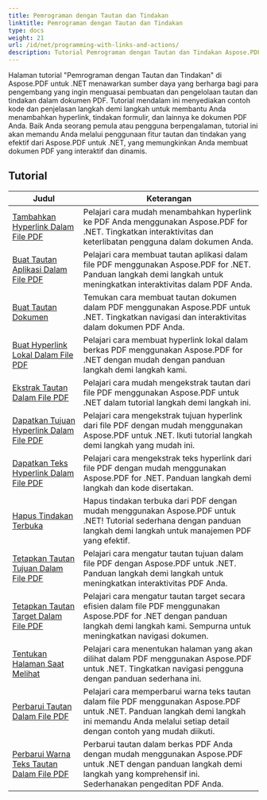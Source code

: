 ```yaml
---
title: Pemrograman dengan Tautan dan Tindakan
linktitle: Pemrograman dengan Tautan dan Tindakan
type: docs
weight: 21
url: /id/net/programming-with-links-and-actions/
description: Tutorial Pemrograman dengan Tautan dan Tindakan Aspose.PDF untuk .NET merupakan sumber daya komprehensif untuk menguasai pembuatan dan pengelolaan tautan interaktif dalam dokumen PDF.
---
```

Halaman tutorial "Pemrograman dengan Tautan dan Tindakan" di Aspose.PDF untuk .NET menawarkan sumber daya yang berharga bagi para pengembang yang ingin menguasai pembuatan dan pengelolaan tautan dan tindakan dalam dokumen PDF. Tutorial mendalam ini menyediakan contoh kode dan penjelasan langkah demi langkah untuk membantu Anda menambahkan hyperlink, tindakan formulir, dan lainnya ke dokumen PDF Anda. Baik Anda seorang pemula atau pengguna berpengalaman, tutorial ini akan memandu Anda melalui penggunaan fitur tautan dan tindakan yang efektif dari Aspose.PDF untuk .NET, yang memungkinkan Anda membuat dokumen PDF yang interaktif dan dinamis.

## Tutorial
| Judul | Keterangan |
| --- | --- | 
| [Tambahkan Hyperlink Dalam File PDF](./add-hyperlink/) | Pelajari cara mudah menambahkan hyperlink ke PDF Anda menggunakan Aspose.PDF for .NET. Tingkatkan interaktivitas dan keterlibatan pengguna dalam dokumen Anda. |  
| [Buat Tautan Aplikasi Dalam File PDF](./create-application-link/) | Pelajari cara membuat tautan aplikasi dalam file PDF menggunakan Aspose.PDF for .NET. Panduan langkah demi langkah untuk meningkatkan interaktivitas dalam PDF Anda. |  
| [Buat Tautan Dokumen](./create-document-link/) | Temukan cara membuat tautan dokumen dalam PDF menggunakan Aspose.PDF untuk .NET. Tingkatkan navigasi dan interaktivitas dalam dokumen PDF Anda. |  
| [Buat Hyperlink Lokal Dalam File PDF](./create-local-hyperlink/) | Pelajari cara membuat hyperlink lokal dalam berkas PDF menggunakan Aspose.PDF for .NET dengan mudah dengan panduan langkah demi langkah kami. |  
| [Ekstrak Tautan Dalam File PDF](./extract-links/) | Pelajari cara mudah mengekstrak tautan dari file PDF menggunakan Aspose.PDF untuk .NET dalam tutorial langkah demi langkah ini. |  
| [Dapatkan Tujuan Hyperlink Dalam File PDF](./get-hyperlink-destinations/) | Pelajari cara mengekstrak tujuan hyperlink dari file PDF dengan mudah menggunakan Aspose.PDF untuk .NET. Ikuti tutorial langkah demi langkah yang mudah ini. |  
| [Dapatkan Teks Hyperlink Dalam File PDF](./get-hyperlink-text/) | Pelajari cara mengekstrak teks hyperlink dari file PDF dengan mudah menggunakan Aspose.PDF for .NET. Panduan langkah demi langkah dan kode disertakan. |  
| [Hapus Tindakan Terbuka](./remove-open-action/) | Hapus tindakan terbuka dari PDF dengan mudah menggunakan Aspose.PDF untuk .NET! Tutorial sederhana dengan panduan langkah demi langkah untuk manajemen PDF yang efektif. |  
| [Tetapkan Tautan Tujuan Dalam File PDF](./set-destination-link/) | Pelajari cara mengatur tautan tujuan dalam file PDF dengan Aspose.PDF untuk .NET. Panduan langkah demi langkah untuk meningkatkan interaktivitas PDF Anda. |  
| [Tetapkan Tautan Target Dalam File PDF](./set-target-link/) | Pelajari cara mengatur tautan target secara efisien dalam file PDF menggunakan Aspose.PDF for .NET dengan panduan langkah demi langkah kami. Sempurna untuk meningkatkan navigasi dokumen. |  
| [Tentukan Halaman Saat Melihat](./specify-page-when-viewing/) | Pelajari cara menentukan halaman yang akan dilihat dalam PDF menggunakan Aspose.PDF untuk .NET. Tingkatkan navigasi pengguna dengan panduan sederhana ini. |  
| [Perbarui Tautan Dalam File PDF](./update-links/) | Pelajari cara memperbarui warna teks tautan dalam file PDF menggunakan Aspose.PDF untuk .NET. Panduan langkah demi langkah ini memandu Anda melalui setiap detail dengan contoh yang mudah diikuti. |  
| [Perbarui Warna Teks Tautan Dalam File PDF](./update-link-text-color/) | Perbarui tautan dalam berkas PDF Anda dengan mudah menggunakan Aspose.PDF untuk .NET dengan panduan langkah demi langkah yang komprehensif ini. Sederhanakan pengeditan PDF Anda. |  
